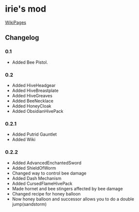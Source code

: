 ﻿irie's mod
==========
[WikiPages](https://github.com/mikrono/iriesmod/wiki)
## Changelog
### 0.1
- Added Bee Pistol.
### 0.2
- Added HiveHeadgear
- Added HiveBreastplate
- Added HiveGreaves
- Added BeeNecklace
- Added HoneyCloak
- Added ObsidianHivePack
### 0.2.1
- Added Putrid Gauntlet
- Added Wiki
### 0.2.2
- Added AdvancedEnchantedSword
- Added ShieldOfWorm
- Changed way to control bee damage
- Added Dash Mechanism
- Added CursedFlameHivePack
- Made hornet and bee stingers affected by bee damage
- Changed recipe for honey balloon
- Now honey balloon and successor allows you to do a double jump(sandstorm)